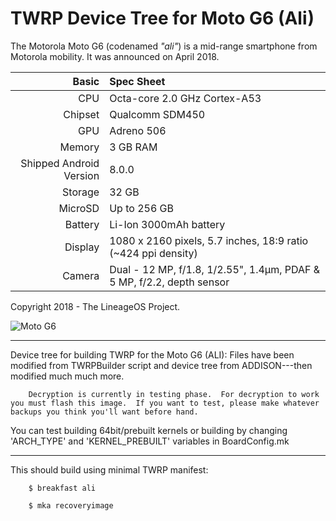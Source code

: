 TWRP Device Tree for Moto G6 (Ali)
===========================================

The Motorola Moto G6 (codenamed _"ali"_) is a mid-range smartphone from Motorola mobility.
It was announced on April 2018.

Basic   | Spec Sheet
-------:|:-------------------------
CPU     | Octa-core 2.0 GHz Cortex-A53
Chipset | Qualcomm SDM450
GPU     | Adreno 506
Memory  | 3 GB RAM
Shipped Android Version | 8.0.0
Storage | 32 GB
MicroSD | Up to 256 GB
Battery | Li-Ion 3000mAh battery
Display | 1080 x 2160 pixels, 5.7 inches, 18:9 ratio (~424 ppi density)
Camera  | Dual - 12 MP, f/1.8, 1/2.55", 1.4µm, PDAF & 5 MP, f/2.2, depth sensor

Copyright 2018 - The LineageOS Project.

![Moto G6](https://cdn2.gsmarena.com/vv/pics/motorola/motorola-moto-g6-2.jpg "Moto G6")


--------------
Device tree for building TWRP for the Moto G6 (ALI): Files have been modified from TWRPBuilder script and device tree from ADDISON---then modified much much more.

		Decryption is currently in testing phase.  For decryption to work you must flash this image.  If you want to test, please make whatever backups you think you'll want before hand.

You can test building 64bit/prebuilt kernels or building by changing 
'ARCH_TYPE' and 'KERNEL_PREBUILT' variables in BoardConfig.mk


--------------
This should build using minimal TWRP manifest:

		$ breakfast ali

		$ mka recoveryimage

